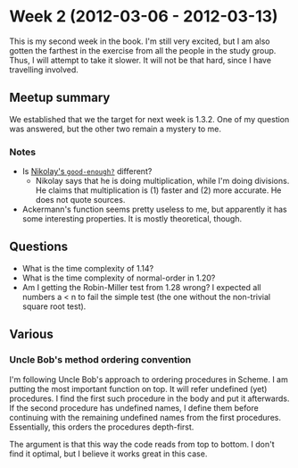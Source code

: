 # Week 2 (2012-03-06 - 2012-03-13)

This is my second week in the book. I'm still very excited, but I am also gotten the farthest in the exercise from all the people in the study group. Thus, I will attempt to take it slower. It will not be that hard, since I have travelling involved.

## Meetup summary

We established that we the target for next week is 1.3.2. One of my question was answered, but the other two remain a mystery to me.

### Notes
* Is [Nikolay's `good-enough?`][nb-01-07] different?
  * Nikolay says that he is doing multiplication, while I'm doing divisions. He claims that multiplication is (1) faster and (2) more accurate. He does not quote sources.
* Ackermann's function seems pretty useless to me, but apparently it has some interesting properties. It is mostly theoretical, though.

[nb-01-07]: https://github.com/nb/sicp/blob/a468e7e08c03cde42b317d94b5cf0e4db7613212/1.7.scm

## Questions

* What is the time complexity of 1.14?
* What is the time complexity of normal-order in 1.20?
* Am I getting the Robin-Miller test from 1.28 wrong? I expected all numbers a < n to fail the simple test (the one without the non-trivial square root test).

## Various

### Uncle Bob's method ordering convention

I'm following Uncle Bob's approach to ordering procedures in Scheme. I am putting the most important function on top. It will refer undefined (yet) procedures. I find the first such procedure in the body and put it afterwards. If the second procedure has undefined names, I define them before continuing with the remaining undefined names from the first procedures. Essentially, this orders the procedures depth-first.

The argument is that this way the code reads from top to bottom. I don't find it optimal, but I believe it works great in this case.
